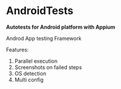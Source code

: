 # AndroidTests
**Autotests for Android platform with Appium**

Androd App testing Framework

Features:
1. Parallel execution
2. Screenshots on failed steps
3. OS detection
4. Multi config